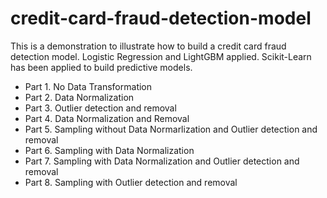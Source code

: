 # credit-card-fraud-detection-model
This is a demonstration to illustrate how to build a credit card fraud detection model.
Logistic Regression and LightGBM applied.
Scikit-Learn has been applied to build predictive models.

- Part 1. No Data Transformation
- Part 2. Data Normalization
- Part 3. Outlier detection and removal
- Part 4. Data Normalization and Removal
- Part 5. Sampling without Data Normarlization and Outlier detection and removal
- Part 6. Sampling with Data Normalization
- Part 7. Sampling with Data Normalization and Outlier detection and removal
- Part 8. Sampling with Outlier detection and removal
